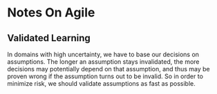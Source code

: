 # Notes On Agile

## Validated Learning
In domains with high uncertainty, we have to base our decisions on assumptions. The longer an assumption stays invalidated, the more decisions may potentially depend on that assumption, and thus may be proven wrong if the assumption turns out to be invalid. So in order to minimize risk, we should validate assumptions as fast as possible. 
